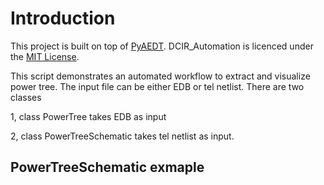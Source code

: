 # Introduction 
This project is built on top of 
[PyAEDT](https://github.com/pyansys/PyAEDT). DCIR_Automation is licenced under the [MIT License](https://github.com/pyansys/PyAEDT/blob/main/LICENSE).

This script demonstrates an automated workflow to extract and visualize power tree. The input file can be either EDB or 
tel netlist. There are two classes

1, class PowerTree takes EDB as input

2, class PowerTreeSchematic takes tel netlist as input. 

## PowerTreeSchematic exmaple

